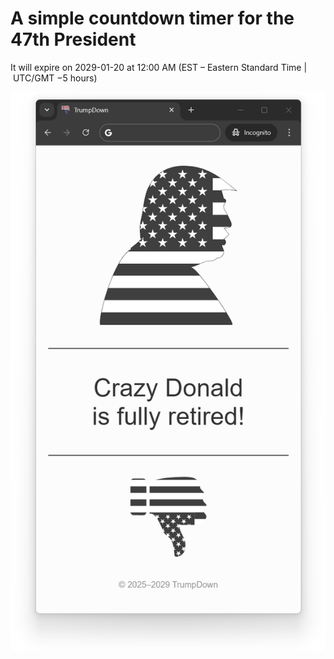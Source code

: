# A simple countdown timer for the 47th President

It will expire on 2029-01-20 at 12:00 AM (EST&nbsp;&ndash;&nbsp;Eastern Standard Time&nbsp;|&nbsp;UTC/GMT &minus;5 hours)

![Crazy Donald is fully retired!](trumpdown.png)

